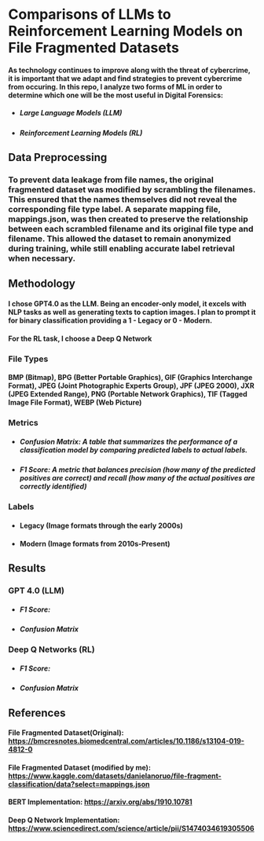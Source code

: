 # Comparisons of LLMs to Reinforcement Learning Models on File Fragmented Datasets 

#### As technology continues to improve along with the threat of cybercrime, it is important that we adapt and find strategies to prevent cybercrime from occuring. In this repo, I analyze two forms of ML in order to determine which one will be the most useful in Digital Forensics:

- ##### Large Language Models (LLM)
- ##### Reinforcement Learning Models (RL)


## Data Preprocessing

### To prevent data leakage from file names, the original fragmented dataset was modified by scrambling the filenames. This ensured that the names themselves did not reveal the corresponding file type label. A separate mapping file, mappings.json, was then created to preserve the relationship between each scrambled filename and its original file type and filename. This allowed the dataset to remain anonymized during training, while still enabling accurate label retrieval when necessary.


## Methodology
#### I chose GPT4.0 as the LLM. Being an encoder-only model, it excels with NLP tasks as well as generating texts to caption images. I plan to prompt it for binary classification providing a 1 - Legacy or 0 - Modern.


#### For the RL task, I choose a Deep Q Network

### File Types 
#### BMP (Bitmap), BPG (Better Portable Graphics), GIF (Graphics Interchange Format), JPEG (Joint Photographic Experts Group), JPF (JPEG 2000), JXR (JPEG Extended Range), PNG (Portable Network Graphics), TIF (Tagged Image File Format), WEBP (Web Picture)

### Metrics
- ##### Confusion Matrix: A table that summarizes the performance of a classification model by comparing predicted labels to actual labels.
- ##### F1 Score: A metric that balances precision (how many of the predicted positives are correct) and recall (how many of the actual positives are correctly identified)

### Labels
- #### Legacy (Image formats through the early 2000s)
- #### Modern (Image formats from 2010s-Present)


## Results


### GPT 4.0 (LLM)
- ##### F1 Score: 
- ##### Confusion Matrix

### Deep Q Networks (RL)
- ##### F1 Score: 
- ##### Confusion Matrix

## References

#### File Fragmented Dataset(Original): https://bmcresnotes.biomedcentral.com/articles/10.1186/s13104-019-4812-0

#### File Fragmented Dataset (modified by me): https://www.kaggle.com/datasets/danielanoruo/file-fragment-classification/data?select=mappings.json

#### BERT Implementation: https://arxiv.org/abs/1910.10781

#### Deep Q Network Implementation: https://www.sciencedirect.com/science/article/pii/S1474034619305506
